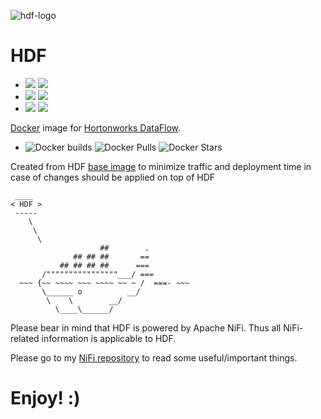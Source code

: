![hdf-logo](https://s14.postimg.org/9sh6s31tt/hdf_header_uni_590.png)

# HDF
- ![](https://images.microbadger.com/badges/version/xemuliam/hdf:2.1.0.svg) ![](https://images.microbadger.com/badges/image/xemuliam/hdf:2.1.0.svg)
- ![](https://images.microbadger.com/badges/version/xemuliam/hdf:2.0.1.svg) ![](https://images.microbadger.com/badges/image/xemuliam/hdf:2.0.1.svg)
- ![](https://images.microbadger.com/badges/version/xemuliam/hdf:1.2.0.1.svg) ![](https://images.microbadger.com/badges/image/xemuliam/hdf:1.2.0.1.svg)


[Docker](https://www.docker.com/what-docker) image for [Hortonworks DataFlow](http://hortonworks.com/products/data-center/hdf/).

- ![Docker builds](https://img.shields.io/docker/automated/xemuliam/hdf.svg) ![Docker Pulls](https://img.shields.io/docker/pulls/xemuliam/hdf.svg) ![Docker Stars](https://img.shields.io/docker/stars/xemuliam/hdf.svg)

Created from HDF [base image](https://hub.docker.com/r/xemuliam/hdf-base) to minimize traffic and deployment time in case of changes should be applied on top of HDF

```
 ____
< HDF >
 -----
    \
     \
      \
                    ##        .
              ## ## ##       ==
           ## ## ## ##      ===
       /""""""""""""""""___/ ===
  ~~~ {~~ ~~~~ ~~~ ~~~~ ~~ ~ /  ===- ~~~
       \______ o          __/
        \    \        __/
          \____\______/
```

Please bear in mind that HDF is powered by Apache NiFi.
Thus all NiFi-related information is applicable to HDF.

Please go to my [NiFi repository](https://hub.docker.com/r/xemuliam/nifi/) to read some useful/important things.

# Enjoy! :)
